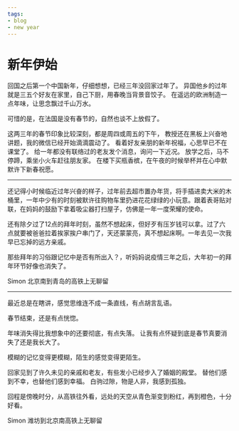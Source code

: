 ```yaml
---
tags:
- blog
- new year
---
```


<style>
/* 图片居中 */
img {
  display: block;
  margin-left: auto;
  margin-right: auto;
  width: 70%;
}
</style>
# 新年伊始


回国之后第一个中国新年，仔细想想，已经三年没回家过年了。
异国他乡的过年就是三五个好友在家里，自己下厨，用春晚当背景音饺子。
在遥远的欧洲制造一点年味，让思念飘过千山万水。

可惜的是，在法国是没有春节的，自然也谈不上放假了。

这两三年的春节印象比较深刻，都是周四或周五的下午，
教授还在黑板上兴奋地讲题，我的微信已经开始滴滴震动了。
看着好友亲朋的新年祝福，心思早已不在课堂了。
给一年都没有联络过的老友发个消息，询问一下近况。
放学之后，马不停蹄，乘坐小火车赶往朋友家。
在楼下买瓶香槟，在午夜的时候举杯并在心中默默许下新春祝愿。

---

还记得小时候临近过年兴奋的样子，过年前去超市置办年货，将手插进卖大米的木桶里，一年中少有的时刻被默许往购物车里扔进花花绿绿的小玩意。跟着表哥贴对联，在妈妈的鼓励下拿着吸尘器打扫屋子，仿佛是一年一度荣耀的使命。

还有除夕过了12点的拜年时刻，虽然不想起床，但好歹有压岁钱可以拿。过了六点就要被爸爸拉着挨家挨户串门了，天还蒙蒙亮，真不想起床啊。一年去见一次我早已忘掉的远方亲戚。

那些拜年的习俗跟记忆中是否有所出入？，听妈妈说疫情三年之后，大年初一的拜年环节好像也消失了。

Simon 北京南到青岛的高铁上无聊留

---

最近总是在瞎讲，感觉思维连不成一条直线，有点胡言乱语。

春节结束，还是有点恍惚。

年味消失得比我想象中的还要彻底，有点失落。
让我有点怀疑到底是春节真要消失了还是我长大了。

模糊的记忆变得更模糊，陌生的感觉变得更陌生。

回家见到了许久未见的亲戚和老友，有些发小已经步入了婚姻的殿堂。
替他们感到不幸，也替他们感到幸福。
白驹过隙，物是人非，我感到孤独。

回程是傍晚时分，从高铁往外看，远处的天空从青色渐变到粉红，再到橙色，十分好看。

Simon 潍坊到北京南高铁上无聊留
